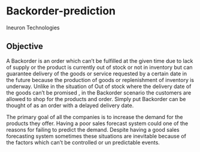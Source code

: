 # Backorder-prediction
Ineuron Technologies

## Objective
A Backorder is an order which can’t be fulfilled at the given time due to lack of supply or the product is
currently out of stock or not in inventory but can guarantee delivery of the goods or service requested by a
certain date in the future because the production of goods or replenishment of inventory is underway.
Unlike in the situation of Out of stock where the delivery date of the goods can’t be promised , in the
Backorder scenario the customers are allowed to shop for the products and order. Simply put Backorder
can be thought of as an order with a delayed delivery date.

The primary goal of all the companies is to increase the demand for the products they offer. Having a poor
sales forecast system could one of the reasons for failing to predict the demand. Despite having a good
sales forecasting system sometimes these situations are inevitable because of the factors which can’t be
controlled or un predictable events.

